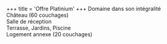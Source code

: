 +++
title = 'Offre Platinium'
+++
Domaine dans son intégralité  
Château (60 couchages)  
Salle de réception  
Terrasse, Jardins, Piscine  
Logement annexe (20 couchages)  